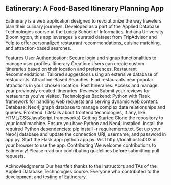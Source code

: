 ## Eatinerary: A Food-Based Itinerary Planning App
Eatinerary is a web application designed to revolutionize the way travelers plan their culinary journeys. Developed as a part of the Applied Database Technologies course at the Luddy School of Informatics, Indiana University Bloomington, this app leverages a curated dataset from TripAdvisor and Yelp to offer personalized restaurant recommendations, cuisine matching, and attraction-based searches.

Features
User Authentication: Secure login and signup functionalities to manage user profiles.
Itinerary Creation: Users can create custom itineraries based on their location and preferences.
Restaurant Recommendations: Tailored suggestions using an extensive database of restaurants.
Attraction-Based Searches: Find restaurants near popular attractions in your chosen location.
Past Itineraries: Access and manage your previously created itineraries.
Reviews: Submit your reviews for restaurants you've visited.
Technologies
Backend: Python with Flask framework for handling web requests and serving dynamic web content.
Database: Neo4j graph database to manage complex data relationships and queries.
Frontend: (Details about frontend technologies, if any, like HTML/CSS/JavaScript frameworks)
Getting Started
Clone the repository to your local machine.
Ensure you have Python and Neo4j installed.
Install the required Python dependencies: pip install -r requirements.txt.
Set up your Neo4j database and update the connection URI, username, and password in app.py.
Start the Flask app: python app.py.
Visit http://localhost:5003 in your browser to use the app.
Contributing
We welcome contributions to Eatinerary! Please read our contributing guidelines before submitting pull requests.


Acknowledgments
Our heartfelt thanks to the instructors and TAs of the Applied Database Technologies course.
Everyone who contributed to the development and testing of Eatinerary.
